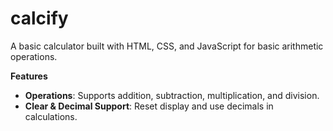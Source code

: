 # calcify
A basic calculator built with HTML, CSS, and JavaScript for basic arithmetic operations.

**Features**
- **Operations**: Supports addition, subtraction, multiplication, and division.
- **Clear & Decimal Support**: Reset display and use decimals in calculations.


